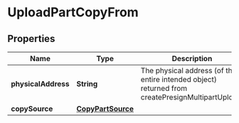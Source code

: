 

# UploadPartCopyFrom


## Properties

| Name | Type | Description | Notes |
|------------ | ------------- | ------------- | -------------|
|**physicalAddress** | **String** | The physical address (of the entire intended object) returned from createPresignMultipartUpload.  |  |
|**copySource** | [**CopyPartSource**](CopyPartSource.md) |  |  |




